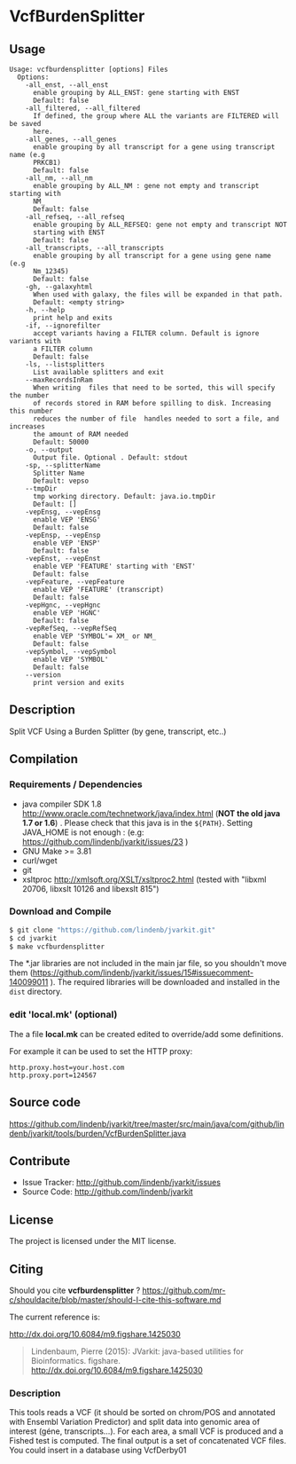 # VcfBurdenSplitter


## Usage

```
Usage: vcfburdensplitter [options] Files
  Options:
    -all_enst, --all_enst
      enable grouping by ALL_ENST: gene starting with ENST
      Default: false
    -all_filtered, --all_filtered
      If defined, the group where ALL the variants are FILTERED will be saved 
      here. 
    -all_genes, --all_genes
      enable grouping by all transcript for a gene using transcript name (e.g 
      PRKCB1) 
      Default: false
    -all_nm, --all_nm
      enable grouping by ALL_NM : gene not empty and transcript starting with 
      NM_ 
      Default: false
    -all_refseq, --all_refseq
      enable grouping by ALL_REFSEQ: gene not empty and transcript NOT 
      starting with ENST
      Default: false
    -all_transcripts, --all_transcripts
      enable grouping by all transcript for a gene using gene name (e.g 
      Nm_12345) 
      Default: false
    -gh, --galaxyhtml
      When used with galaxy, the files will be expanded in that path.
      Default: <empty string>
    -h, --help
      print help and exits
    -if, --ignorefilter
      accept variants having a FILTER column. Default is ignore variants with 
      a FILTER column
      Default: false
    -ls, --listsplitters
      List available splitters and exit
    --maxRecordsInRam
      When writing  files that need to be sorted, this will specify the number 
      of records stored in RAM before spilling to disk. Increasing this number 
      reduces the number of file  handles needed to sort a file, and increases 
      the amount of RAM needed
      Default: 50000
    -o, --output
      Output file. Optional . Default: stdout
    -sp, --splitterName
      Splitter Name
      Default: vepso
    --tmpDir
      tmp working directory. Default: java.io.tmpDir
      Default: []
    -vepEnsg, --vepEnsg
      enable VEP 'ENSG'
      Default: false
    -vepEnsp, --vepEnsp
      enable VEP 'ENSP'
      Default: false
    -vepEnst, --vepEnst
      enable VEP 'FEATURE' starting with 'ENST'
      Default: false
    -vepFeature, --vepFeature
      enable VEP 'FEATURE' (transcript)
      Default: false
    -vepHgnc, --vepHgnc
      enable VEP 'HGNC'
      Default: false
    -vepRefSeq, --vepRefSeq
      enable VEP 'SYMBOL'= XM_ or NM_
      Default: false
    -vepSymbol, --vepSymbol
      enable VEP 'SYMBOL'
      Default: false
    --version
      print version and exits

```


## Description

Split VCF Using a Burden Splitter (by gene, transcript, etc..)

## Compilation

### Requirements / Dependencies

* java compiler SDK 1.8 http://www.oracle.com/technetwork/java/index.html (**NOT the old java 1.7 or 1.6**) . Please check that this java is in the `${PATH}`. Setting JAVA_HOME is not enough : (e.g: https://github.com/lindenb/jvarkit/issues/23 )
* GNU Make >= 3.81
* curl/wget
* git
* xsltproc http://xmlsoft.org/XSLT/xsltproc2.html (tested with "libxml 20706, libxslt 10126 and libexslt 815")


### Download and Compile

```bash
$ git clone "https://github.com/lindenb/jvarkit.git"
$ cd jvarkit
$ make vcfburdensplitter
```

The *.jar libraries are not included in the main jar file, so you shouldn't move them (https://github.com/lindenb/jvarkit/issues/15#issuecomment-140099011 ).
The required libraries will be downloaded and installed in the `dist` directory.

### edit 'local.mk' (optional)

The a file **local.mk** can be created edited to override/add some definitions.

For example it can be used to set the HTTP proxy:

```
http.proxy.host=your.host.com
http.proxy.port=124567
```
## Source code 

https://github.com/lindenb/jvarkit/tree/master/src/main/java/com/github/lindenb/jvarkit/tools/burden/VcfBurdenSplitter.java

## Contribute

- Issue Tracker: http://github.com/lindenb/jvarkit/issues
- Source Code: http://github.com/lindenb/jvarkit

## License

The project is licensed under the MIT license.

## Citing

Should you cite **vcfburdensplitter** ? https://github.com/mr-c/shouldacite/blob/master/should-I-cite-this-software.md

The current reference is:

http://dx.doi.org/10.6084/m9.figshare.1425030

> Lindenbaum, Pierre (2015): JVarkit: java-based utilities for Bioinformatics. figshare.
> http://dx.doi.org/10.6084/m9.figshare.1425030


### Description

This tools reads a VCF  (it should be sorted on chrom/POS and annotated with Ensembl Variation Predictor) and split data into genomic area of interest (géne, transcripts...).
For each area, a small VCF is produced and a Fished test is computed.
The final output is a set of concatenated VCF files. You could insert in a database using VcfDerby01



